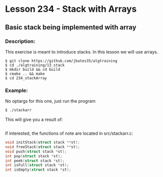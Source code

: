 # Lesson 234 - Stack with Arrays
## Basic stack being implemented with array
### Description:
This exercise is meant to introduce stacks. In this lesson we will use arrays.
```
$ git clone https://github.com/jbates35/algtraining
$ cd ./algtraining/13_stack
$ mkdir build && cd build
$ cmake .. && make
$ cd 234_stackArray
```
### Example:
No optargs for this one, just run the program
```bash
$ ./stackarr
```
This will give you a result of:
```

```

If interested, the functions of note are located in src/stackarr.c:
```c
void initStack(struct stack **st);
void freeStack(struct stack **st);
void push(struct stack *st);
int pop(struct stack *st);
int peek(struct stack *st);
int isFull(struct stack *st);
int isEmpty(struct stack *st);
```